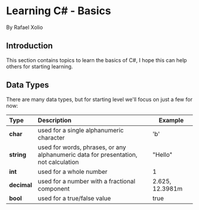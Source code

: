 # Learning C# - Basics
By Rafael Xolio

## Introduction
This section contains topics to learn the basics of C#, I hope this can help others for starting learning.

## Data Types
There are many data types, but for starting level we'll focus on just a few for now:


| Type |  Description  | Example |
|:-----|:--------|------|
| **char**   |used for a single alphanumeric character | 'b' |
| **string**   |  used for words, phrases, or any alphanumeric data for presentation, not calculation  | "Hello" |
| **int**   | used for a whole number | 1 |
| **decimal**   | used for a number with a fractional component | 2.625, 12.3981m |
| **bool**   | used for a true/false value | true |
